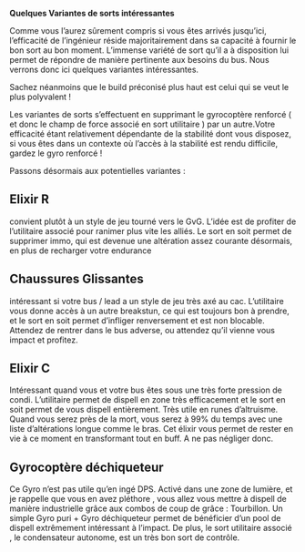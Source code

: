 **Quelques Variantes de sorts intéressantes**

Comme vous l’aurez sûrement compris si vous êtes arrivés jusqu’ici, l’efficacité de l’ingénieur réside majoritairement dans sa capacité à fournir le bon sort au bon moment. L’immense variété de sort qu’il a à disposition lui permet de répondre de manière pertinente aux besoins du bus. Nous verrons donc ici quelques variantes intéressantes.

Sachez néanmoins que le build préconisé plus haut est celui qui se veut le plus polyvalent !

Les variantes de sorts s’effectuent en supprimant le gyrocoptère renforcé ( et donc le champ de force associé en sort utilitaire ) par un autre.Votre efficacité étant relativement dépendante de la stabilité dont vous disposez, si vous êtes dans un contexte où l’accès à la stabilité est rendu difficile, gardez le gyro renforcé !

Passons désormais aux potentielles variantes :

## Elixir R
convient plutôt à un style de jeu tourné vers le GvG. L’idée est de profiter de l’utilitaire associé pour ranimer plus vite les alliés. Le sort en soit permet de supprimer immo, qui est devenue une altération assez courante désormais, en plus de recharger votre endurance

## Chaussures Glissantes
intéressant si votre bus / lead a un style de jeu très axé au cac. L’utilitaire vous donne accès à un autre breakstun, ce qui est toujours bon à prendre, et le sort en soit permet d’infliger renversement et est non blocable. Attendez de rentrer dans le bus adverse, ou attendez qu’il vienne vous impact et profitez.

## Elixir C
Intéressant quand vous et votre bus êtes sous une très forte pression de condi. L’utilitaire permet de dispell en zone très efficacement et le sort en soit permet de vous dispell entièrement. Très utile en runes d’altruisme. Quand vous serez près de la mort, vous serez à 99% du temps avec une liste d’altérations longue comme le bras. Cet élixir vous permet de rester en vie à ce moment en transformant tout en buff. A ne pas négliger donc.

## Gyrocoptère déchiqueteur
Ce Gyro n’est pas utile qu’en ingé DPS. Activé dans une zone de lumière, et je rappelle que vous en avez pléthore , vous allez vous mettre à dispell de manière industrielle grâce aux combos de coup de grâce : Tourbillon. Un simple Gyro puri + Gyro déchiqueteur permet de bénéficier d’un pool de dispell extrêmement intéressant à l’impact. De plus, le sort utilitaire associé , le condensateur autonome, est un très bon sort de contrôle.